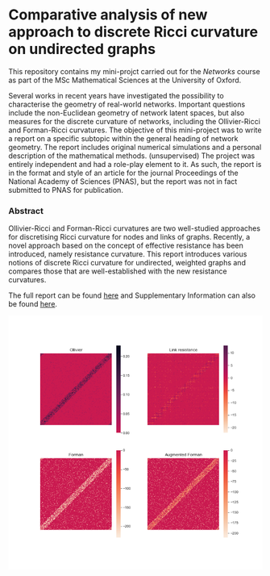 # Comparative analysis of new approach to discrete Ricci curvature on undirected graphs

This repository contains my mini-projct carried out for the *Networks* course as part of the MSc Mathematical Sciences at the University of Oxford.

Several works in recent years have investigated the possibility to characterise the geometry of real-world networks.
Important questions include the non-Euclidean geometry of network latent spaces, but also measures for the discrete curvature of networks, including the Ollivier-Ricci and Forman-Ricci curvatures.
The objective of this mini-project was to write a report on a specific subtopic within the general heading of network geometry.
The report includes original numerical simulations and a personal description of the mathematical methods.
(unsupervised)
The project was entirely independent and had a role-play element to it.
As such, the report is in the format and style of an article for the journal Proceedings of the National Academy of Sciences (PNAS), but the report was not in fact submitted to PNAS for publication.

### Abstract
Ollivier-Ricci and Forman-Ricci curvatures are two well-studied approaches for discretising Ricci curvature for nodes and links of graphs.
Recently, a novel approach based on the concept of effective resistance has been introduced, namely resistance curvature.
This report introduces various notions of discrete Ricci curvature for undirected, weighted graphs and compares those that are well-established with the new resistance curvatures.

The full report can be found [here](Comparative%20analysis%20of%20new%20approach%20to%20discrete%20Ricci%20curvature%20on%20undirected%20graphs.pdf) and Supplementary Information can also be found [here](Supplementary%20Information%20-%20Comparative%20analysis%20of%20new%20approach%20to%20discrete%20Ricci%20curvature%20on%20undirected%20graphs.pdf).



![plot](./scripts/WS-1000-100-0.5.png)









